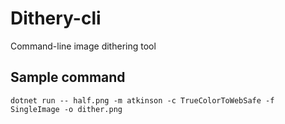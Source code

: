 # Dithery-cli
 Command-line image dithering tool

## Sample command
`dotnet run -- half.png -m atkinson -c TrueColorToWebSafe -f SingleImage -o dither.png`